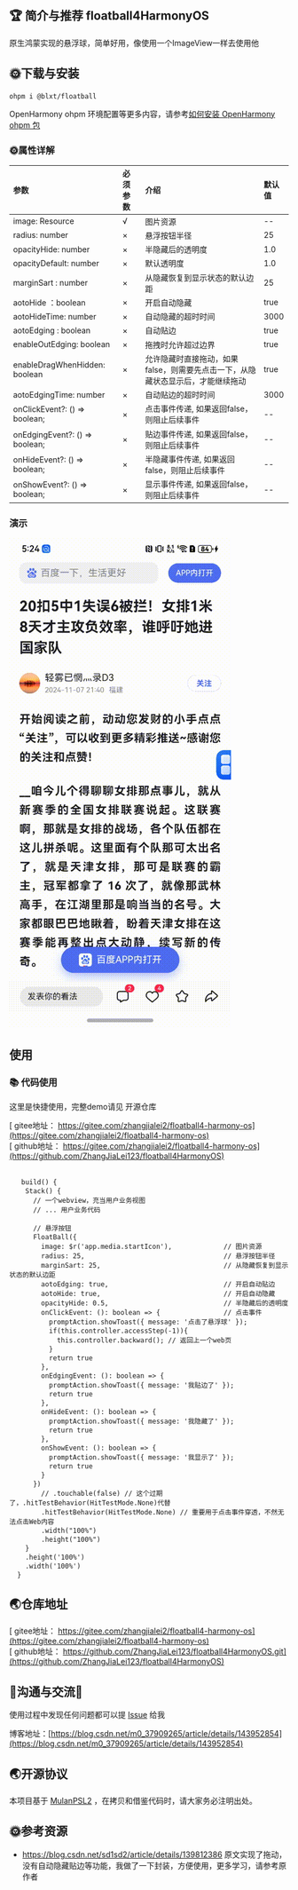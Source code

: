 
## 🏆 简介与推荐 floatball4HarmonyOS 

原生鸿蒙实现的悬浮球，简单好用，像使用一个ImageView一样去使用他

## 🌞下载与安装

`ohpm i @blxt/floatball`

OpenHarmony ohpm 环境配置等更多内容，请参考[如何安装 OpenHarmony ohpm 包](https://ohpm.openharmony.cn/#/cn/help/downloadandinstall)

 
### 🌞属性详解     

| 参数                             | 必须参数     | 介绍 | 默认值  |
|:-------------------------------|:---------|:----|:-----|
| image: Resource                | √        | 图片资源  | --   |
| radius: number                 | ×        | 悬浮按钮半径  | 25   |                                    
| opacityHide: number            | ×        | 半隐藏后的透明度 | 1.0  |                                   
| opacityDefault: number         | ×        | 默认透明度  | 1.0  |                                     
| marginSart   : number          | ×        | 从隐藏恢复到显示状态的默认边距       | 25   |                      
| aotoHide ：boolean              | ×        | 开启自动隐藏  | true |                                    
| aotoHideTime: number           | ×        | 自动隐藏的超时时间   | 3000 |                                
| aotoEdging : boolean           | ×        | 自动贴边   | true |                                     
| enableOutEdging: boolean       | ×        | 拖拽时允许超过边界   | true |                                
| enableDragWhenHidden: boolean  | ×        | 允许隐藏时直接拖动，如果false，则需要先点击一下，从隐藏状态显示后，才能继续拖动  | true |
| aotoEdgingTime: number         | ×        | 自动贴边的超时时间  | 3000 |                
| onClickEvent?: () => boolean;  | ×        | 点击事件传递, 如果返回false，则阻止后续事件   | --   |
| onEdgingEvent?: () => boolean; | ×        | 贴边事件传递, 如果返回false，则阻止后续事件  | --   | 
| onHideEvent?: () => boolean;   | ×        | 半隐藏事件传递, 如果返回false，则阻止后续事件  | --   |
| onShowEvent?: () => boolean;   | ×        | 显示事件传递, 如果返回false，则阻止后续事件  | --   |

### 演示  
![演示](./演示.gif)
 
## 使用
 
### 📚 代码使用  
 这里是快捷使用，完整demo请见 开源仓库 

[ gitee地址： https://gitee.com/zhangjialei2/floatball4-harmony-os](https://gitee.com/zhangjialei2/floatball4-harmony-os)  
[ github地址： https://gitee.com/zhangjialei2/floatball4-harmony-os](https://github.com/ZhangJiaLei123/floatball4HarmonyOS)


``` arkts

   build() {
    Stack() {
      // 一个webview，充当用户业务视图
      // ... 用户业务代码

      // 悬浮按钮
      FloatBall({
        image: $r('app.media.startIcon'),             // 图片资源
        radius: 25,                                   // 悬浮按钮半径
        marginSart: 25,                               // 从隐藏恢复到显示状态的默认边距
        aotoEdging: true,                             // 开启自动贴边
        aotoHide: true,                               // 开启自动隐藏
        opacityHide: 0.5,                             // 半隐藏后的透明度
        onClickEvent: (): boolean => {                // 点击事件
          promptAction.showToast({ message: '点击了悬浮球' });
          if(this.controller.accessStep(-1)){
            this.controller.backward(); // 返回上一个web页
          }
          return true
        },
        onEdgingEvent: (): boolean => {
          promptAction.showToast({ message: '我贴边了' });
          return true
        },
        onHideEvent: (): boolean => {
          promptAction.showToast({ message: '我隐藏了' });
          return true
        },
        onShowEvent: (): boolean => {
          promptAction.showToast({ message: '我显示了' });
          return true
        }
      })
        // .touchable(false) // 这个过期了，.hitTestBehavior(HitTestMode.None)代替
        .hitTestBehavior(HitTestMode.None) // 重要用于点击事件穿透，不然无法点击Web内容
        .width("100%")
        .height("100%")
    }
    .height('100%')
    .width('100%')
  }
```

## 🌏仓库地址 
[ gitee地址： https://gitee.com/zhangjialei2/floatball4-harmony-os](https://gitee.com/zhangjialei2/floatball4-harmony-os)  
[ github地址： https://github.com/ZhangJiaLei123/floatball4HarmonyOS.git](https://github.com/ZhangJiaLei123/floatball4HarmonyOS)

## 🍎沟通与交流🙏
使用过程中发现任何问题都可以提 [Issue](https://gitee.com/zhangjialei2/floatball4-harmony-os)  给我 

博客地址：[https://blog.csdn.net/m0_37909265/article/details/143952854](https://blog.csdn.net/m0_37909265/article/details/143952854)

## 🌏开源协议
本项目基于 [MulanPSL2](http://license.coscl.org.cn/MulanPSL2) ，在拷贝和借鉴代码时，请大家务必注明出处。

## 🌞参考资源
* https://blog.csdn.net/sd1sd2/article/details/139812386 原文实现了拖动，没有自动隐藏贴边等功能，我做了一下封装，方便使用，更多学习，请参考原作者